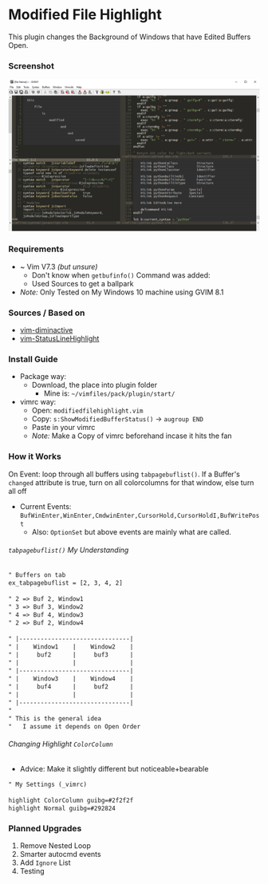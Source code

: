 # Modified File Highlight
This plugin changes the Background of Windows that have Edited Buffers Open.

### Screenshot
![Screenshot](screenshot.png)

### Requirements
* ~ Vim V7.3 *(but unsure)*
  * Don't know when `getbufinfo()` Command was added:
  * Used Sources to get a ballpark
* *Note:* Only Tested on My Windows 10 machine using GVIM 8.1

### Sources / Based on
* [vim-diminactive](https://github.com/blueyed/vim-diminactive)
* [vim-StatusLineHighlight](https://github.com/inkarkat/vim-StatusLineHighlight)

### Install Guide
* Package way:
  * Download, the place into plugin folder
    * Mine is: `~/vimfiles/pack/plugin/start/`
* vimrc way:
  * Open: `modifiedfilehighlight.vim`
  * Copy: `s:ShowModifiedBufferStatus()` -> `augroup END`
  * Paste in your vimrc
  * *Note:* Make a Copy of vimrc beforehand incase it hits the fan

### How it Works
On Event: loop through all buffers using `tabpagebuflist()`. If a Buffer's `changed` attribute is true, turn on all colorcolumns for that window, else turn all off

* Current Events: `BufWinEnter,WinEnter,CmdwinEnter,CursorHold,CursorHoldI,BufWritePost`
  * Also: `OptionSet` but above events are mainly what are called.

###### `tabpagebuflist()` *My Understanding*
```vim
" Buffers on tab
ex_tabpagebuflist = [2, 3, 4, 2]

" 2 => Buf 2, Window1
" 3 => Buf 3, Window2
" 4 => Buf 4, Window3
" 2 => Buf 2, Window4

" |-------------------------------|
" |    Window1    |    Window2    |
" |     buf2      |     buf3      |
" |               |               |
" |-------------------------------|
" |    Window3    |    Window4    |
" |     buf4      |     buf2      |
" |               |               |
" |-------------------------------|
"
" This is the general idea
"   I assume it depends on Open Order
```

###### Changing Highlight `ColorColumn`
* Advice: Make it slightly different but noticeable+bearable
```vim
" My Settings (_vimrc)

highlight ColorColumn guibg=#2f2f2f
highlight Normal guibg=#292824
```

### Planned Upgrades
1. Remove Nested Loop
2. Smarter autocmd events
3. Add `Ignore` List
4. Testing

